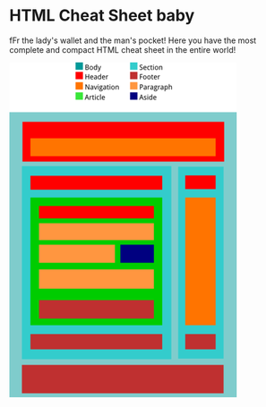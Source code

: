 # HTML Cheat Sheet baby

fFr the lady's wallet and the man's pocket! Here you have the most complete and compact HTML cheat sheet in the entire world!


<img src="readme-img/HTML5-BlockElements.png" alt="">

